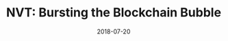 ---
title: "NVT: Bursting the Blockchain Bubble"
date: 2018-07-20
categories: [external, amberdata]
section: amberdata
tags: [blockchain, blog post, finance]
link: https://medium.com/amberdata/nvt-bursting-the-blockchain-bubble-6974e8609244
---